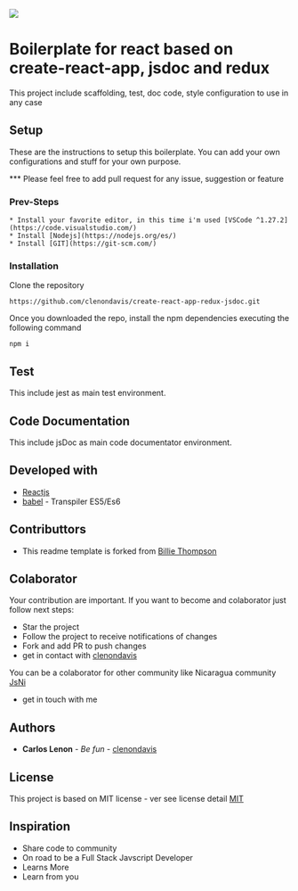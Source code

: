 ![](https://cdn-images-1.medium.com/max/2000/1*RnfoUx35p_wHEv-cVGcV3Q.png)

# Boilerplate for react based on create-react-app, jsdoc and redux
This project include scaffolding, test, doc code, style  configuration to use in any case

## Setup
These are the instructions to setup this boilerplate. You can add your own configurations and stuff for your own purpose.

*** Please feel free to add pull request for any issue, suggestion or feature

### Prev-Steps
```
* Install your favorite editor, in this time i'm used [VSCode ^1.27.2](https://code.visualstudio.com/)
* Install [Nodejs](https://nodejs.org/es/)
* Install [GIT](https://git-scm.com/)
```

### Installation

Clone the repository

```
https://github.com/clenondavis/create-react-app-redux-jsdoc.git
```
Once you downloaded the repo, install the npm dependencies executing the following command

```
npm i
```

## Test

This include jest as main test environment. 

## Code Documentation
This include jsDoc as main code documentator environment. 

## Developed with

* [Reactjs](https://reactjs.org/docs/getting-started.html)
* [babel](https://babeljs.io/) - Transpiler ES5/Es6


## Contributtors

* This readme template is forked from [Billie Thompson](https://gist.github.com/PurpleBooth)


## Colaborator

Your contribution are important. If you want to become and colaborator just follow next steps:
* Star the project
* Follow the project to receive notifications of changes
* Fork and add PR to push changes
* get in contact with [clenondavis](https://github.com/clenondavis)

You can be a colaborator for other community like Nicaragua community [JsNi](https://github.com/js-ni)
* get in touch with me

## Authors

* **Carlos Lenon** - *Be fun* - [clenondavis](https://github.com/clenondavis)

## License

This project is based on MIT license - ver see license detail [MIT](https://github.com/clenondavis/react-boilerplate/blob/master/LICENSE)

## Inspiration

* Share code to community
* On road to be a Full Stack Javscript Developer
* Learns More
* Learn from you

